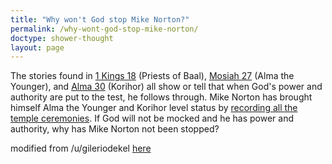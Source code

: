 ```yaml
---
title: "Why won't God stop Mike Norton?"
permalink: /why-wont-god-stop-mike-norton/
doctype: shower-thought
layout: page
---
```


The stories found in [1 Kings 18](https://www.churchofjesuschrist.org/scriptures/ot/1-kgs/18) (Priests of Baal), [Mosiah 27](https://www.churchofjesuschrist.org/scriptures/bofm/mosiah/27) (Alma the Younger), and [Alma 30](https://www.churchofjesuschrist.org/scriptures/bofm/alma/30) (Korihor) all show or tell that when God's power and authority are put to the test, he follows through. Mike Norton has brought himself Alma the Younger and Korihor level status by [recording all the temple ceremonies](https://www.youtube.com/watch?v=6udew9axmdM&list=PL4-6rXpMOwwfCNXDXYFlhLxZtgzAD_scY). If God will not be mocked and he has power and authority, why has Mike Norton not been stopped?

modified from /u/gileriodekel [here](https://gileriodekel.com/wp-content/uploads/sites/798/2018/05/Just-One-Page.pdf)
